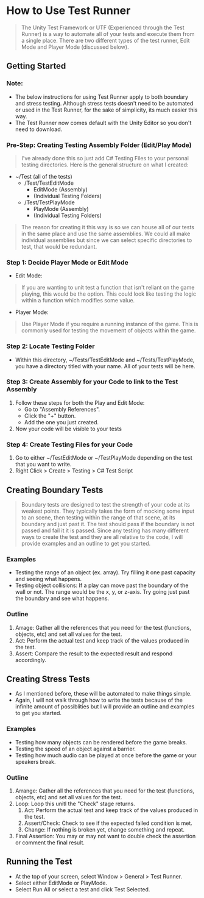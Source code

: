 # How to Use Test Runner
> The Unity Test Framework or UTF (Experienced through the Test Runner) is a way to automate all of your tests and execute them from a single place. There are two different types of the test runner, Edit Mode and Player Mode (discussed below). 

## Getting Started

### Note: 
- The below instructions for using Test Runner apply to both boundary and stress testing. Although stress tests doesn't need to be automated or used in the Test Runner, for the sake of simplicity, its much easier this way. 
- The Test Runner now comes default with the Unity Editor so you don't need to download. 

### Pre-Step: Creating Testing Assembly Folder (Edit/Play Mode)
> I've already done this so just add C# Testing Files to your personal testing directories. Here is the general structure on what I created: 
- ~/Test (all of the tests)
    - /Test/TestEditMode
        - EditMode (Assembly)
        - (Individual Testing Folders)
    - /Test/TestPlayMode
        - PlayMode (Assembly)
        - (Individual Testing Folders)

> The reason for creating it this way is so we can house all of our tests in the same place and use the same assemblies. We could all make individual assemblies but since we can select specific directories to test, that would be redundant. 

### Step 1: Decide Player Mode or Edit Mode
- Edit Mode:
> If you are wanting to unit test a function that isn't reliant on the game playing, this would be the option. This could look like testing the logic within a function which modifies some value. 
- Player Mode: 
> Use Player Mode if you require a running instance of the game. This is commonly used for testing the movement of objects within the game. 

### Step 2: Locate Testing Folder
- Within this directory, ~/Tests/TestEditMode and ~/Tests/TestPlayMode, you have a directory titled with your name. All of your tests will be here.  

### Step 3: Create Assembly for your Code to link to the Test Assembly
1. Follow these steps for both the Play and Edit Mode:
    - Go to "Assembly References". 
    - Click the "+" button.
    - Add the one you just created. 
2. Now your code will be visible to your tests

### Step 4: Create Testing Files for your Code
1. Go to either ~/TestEditMode or ~/TestPlayMode depending on the test that you want to write. 
2. Right Click > Create > Testing > C# Test Script

## Creating Boundary Tests
> Boundary tests are designed to test the strength of your code at its weakest points. They typically takes the form of mocking some input to an scene, then testing within the range of that scene, at its boundary and just past it. The test should pass if the boundary is not passed and fail it it is passed. 
> Since any testing has many different ways to create the test and they are all relative to the code, I will provide examples and an outline to get you started. 

### Examples
- Testing the range of an object (ex. array). Try filling it one past capacity and seeing what happens. 
- Testing object collisions: If a play can move past the boundary of the wall or not. The range would be the x, y, or z-axis. Try going just past the boundary and see what happens. 

### Outline 
1. Arrage: Gather all the references that you need for the test (functions, objects, etc) and set all values for the test. 
2. Act: Perform the actual test and keep track of the values produced in the test. 
3. Assert: Compare the result to the expected result and respond accordingly. 

## Creating Stress Tests
- As I mentioned before, these will be automated to make things simple. 
- Again, I will not walk through how to write the tests because of the infinite amount of possiblities but I will provide an outline and examples to get you started.

### Examples
- Testing how many objects can be rendered before the game breaks. 
- Testing the speed of an object against a barrier. 
- Testing how much audio can be played at once before the game or your speakers break. 

### Outline
1. Arrange: Gather all the references that you need for the test (functions, objects, etc) and set all values for the test. 
2. Loop: Loop this unitl the "Check" stage returns. 
    1. Act: Perform the actual test and keep track of the values produced in the test. 
    2. Assert/Check: Check to see if the expected failed condition is met. 
    3. Change: If nothing is broken yet, change something and repeat. 
3. Final Assertion: You may or may not want to double check the assertion or comment the final result. 

## Running the Test
- At the top of your screen, select Window > General > Test Runner.
- Select either EditMode or PlayMode. 
- Select Run All or select a test and click Test Selected. 